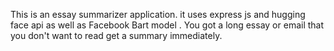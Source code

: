 This is an essay summarizer application.
it uses express js and hugging face api as well as Facebook Bart model .
You got a long essay or email that you don't want to read get a summary immediately.
